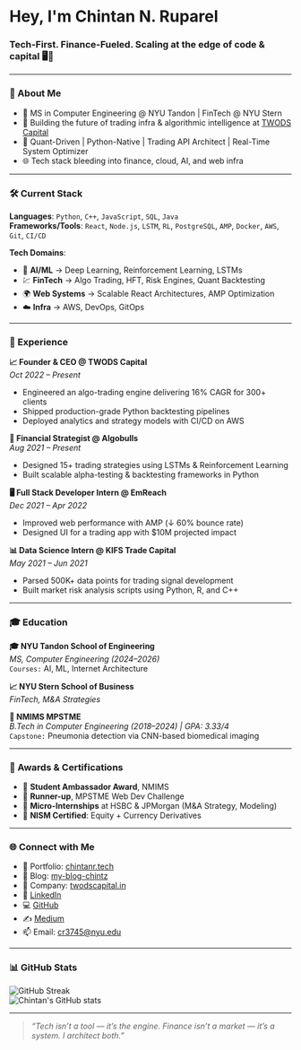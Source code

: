 <h1 align="left">Hey, I'm Chintan N. Ruparel</h1>
<h3 align="left">Tech-First. Finance-Fueled. Scaling at the edge of code & capital 🖥️💸</h3>

<hr/>

### 🚀 About Me  
- 🧠 MS in Computer Engineering @ NYU Tandon | FinTech @ NYU Stern  
- 🧬 Building the future of trading infra & algorithmic intelligence at [TWODS Capital](https://www.twodscapital.in)  
- 🧪 Quant-Driven | Python-Native | Trading API Architect | Real-Time System Optimizer  
- 🌐 Tech stack bleeding into finance, cloud, AI, and web infra  

<hr/>

### 🛠️ Current Stack  
**Languages**: `Python`, `C++`, `JavaScript`, `SQL`, `Java`  
**Frameworks/Tools**: `React`, `Node.js`, `LSTM`, `RL`, `PostgreSQL`, `AMP`, `Docker`, `AWS`, `Git`, `CI/CD`  

**Tech Domains**:  
- 🤖 **AI/ML** → Deep Learning, Reinforcement Learning, LSTMs  
- 💹 **FinTech** → Algo Trading, HFT, Risk Engines, Quant Backtesting  
- 🌍 **Web Systems** → Scalable React Architectures, AMP Optimization  
- ☁️ **Infra** → AWS, DevOps, GitOps  

<hr/>

### 💼 Experience

**📈 Founder & CEO @ TWODS Capital**  
*Oct 2022 – Present*  
- Engineered an algo-trading engine delivering 16% CAGR for 300+ clients  
- Shipped production-grade Python backtesting pipelines  
- Deployed analytics and strategy models with CI/CD on AWS  

**🧠 Financial Strategist @ Algobulls**  
*Aug 2021 – Present*  
- Designed 15+ trading strategies using LSTMs & Reinforcement Learning  
- Built scalable alpha-testing & backtesting frameworks in Python  

**🖥️ Full Stack Developer Intern @ EmReach**  
*Dec 2021 – Apr 2022*  
- Improved web performance with AMP (↓ 60% bounce rate)  
- Designed UI for a trading app with $10M projected impact  

**📊 Data Science Intern @ KIFS Trade Capital**  
*May 2021 – Jun 2021*  
- Parsed 500K+ data points for trading signal development  
- Built market risk analysis scripts using Python, R, and C++  

<hr/>

### 🎓 Education

**🎓 NYU Tandon School of Engineering**  
*MS, Computer Engineering (2024–2026)*  
`Courses:` AI, ML, Internet Architecture  

**📈 NYU Stern School of Business**  
*FinTech, M&A Strategies*

**🧪 NMIMS MPSTME**  
*B.Tech in Computer Engineering (2018–2024) | GPA: 3.33/4*  
`Capstone:` Pneumonia detection via CNN-based biomedical imaging  

<hr/>

### 🏅 Awards & Certifications

- 🥇 **Student Ambassador Award**, NMIMS  
- 🥈 **Runner-up**, MPSTME Web Dev Challenge  
- 💼 **Micro-Internships** at HSBC & JPMorgan (M&A Strategy, Modeling)  
- 📜 **NISM Certified**: Equity + Currency Derivatives  

<hr/>

### 🌐 Connect with Me

- 🧠 Portfolio: [chintanr.tech](https://chintanr.tech)  
- 📝 Blog: [my-blog-chintz](https://my-blog-chintz.digitalpress.blog)  
- 🏢 Company: [twodscapital.in](https://www.twodscapital.in)  
- 💼 [LinkedIn](https://www.linkedin.com/in/chintan-ruparel-5a5204223/)  
- 💻 [GitHub](https://github.com/ChintzRuparel)  
- ✍️ [Medium](https://medium.com/@chintz0952)  
- 📫 Email: [cr3745@nyu.edu](mailto:cr3745@nyu.edu)

<hr/>

### 📊 GitHub Stats

![GitHub Streak](https://streak-stats.demolab.com/?user=ChintzRuparel&theme=algolia&hide_border=true)  
![Chintan's GitHub stats](https://github-readme-stats.vercel.app/api?username=ChintzRuparel&show_icons=true&theme=algolia&hide_border=true)

<hr/>

> _“Tech isn’t a tool — it’s the engine. Finance isn’t a market — it’s a system. I architect both.”_
